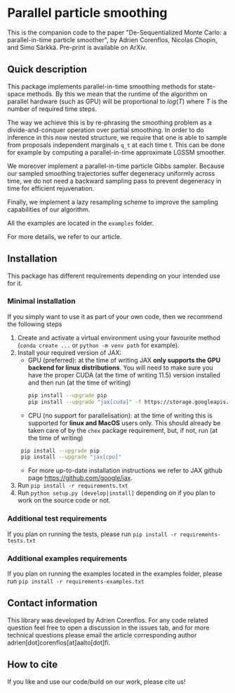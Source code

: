 # Parallel particle smoothing

This is the companion code to the paper "De-Sequentialized Monte Carlo: a parallel-in-time particle smoother", by Adrien
Corenflos, Nicolas Chopin, and Simo Särkkä. Pre-print is available on ArXiv.

## Quick description

This package implements parallel-in-time smoothing methods for state-space methods. By this we mean that the runtime of
the algorithm on parallel hardware (such as GPU) will be proportional to $log(T)$ where $T$ is the number of required
time steps.

The way we achieve this is by re-phrasing the smoothing problem as a divide-and-conquer operation over partial
smoothing. In order to do inference in this now nested structure, we require that one is able to sample from proposals
independent marginals `q_t` at each time t. This can be done for example by computing a parallel-in-time approximate
LGSSM smoother.

We moreover implement a parallel-in-time particle Gibbs sampler. Because our sampled smoothing trajectories suffer
degeneracy uniformly across time, we do not need a backward sampling pass to prevent degeneracy in time for efficient
rejuvenation.

Finally, we implement a lazy resampling scheme to improve the sampling capabilities of our algorithm.

All the examples are located in the `examples` folder.  

For more details, we refer to our article.

## Installation

This package has different requirements depending on your intended use for it.

### Minimal installation

If you simply want to use it as part of your own code, then we recommend the following steps

1. Create and activate a virtual environment using your favourite method (`conda create ...` or `python -m venv path`
   for example).
2. Install your required version of JAX:
    * GPU (preferred): at the time of writing JAX **only supports the GPU backend for linux distributions**. You will
      need to make sure you have the proper CUDA (at the time of writing 11.5) version installed and then run (at the
      time of writing)
      ```bash
      pip install --upgrade pip
      pip install --upgrade "jax[cuda]" -f https://storage.googleapis.com/jax-releases/jax_releases.html --ignore-installed # Note: wheels only available on linux.
      ```
    * CPU (no support for parallelisation): at the time of writing this is supported for **linux and MacOS** users only.
      This should already be taken care of by the `chex` package requirement, but, if not, run (at the time of writing)
    ```bash
     pip install --upgrade pip
     pip install --upgrade "jax[cpu]"
     ```
    * For more up-to-date installation instructions we refer to JAX github page https://github.com/google/jax.
3. Run `pip install -r requirements.txt`
4. Run `python setup.py [develop|install]` depending on if you plan to work on the source code or not.

### Additional test requirements

If you plan on running the tests, please run `pip install -r requirements-tests.txt`

### Additional examples requirements

If you plan on running the examples located in the examples folder, please
run `pip install -r requirements-examples.txt`

## Contact information

This library was developed by Adrien Corenflos. For any code related question feel free to open a discussion in the
issues tab, and for more technical questions please email the article corresponding author 
adrien[dot]corenflos[at]aalto[dot]fi.

## How to cite

If you like and use our code/build on our work, please cite us!
